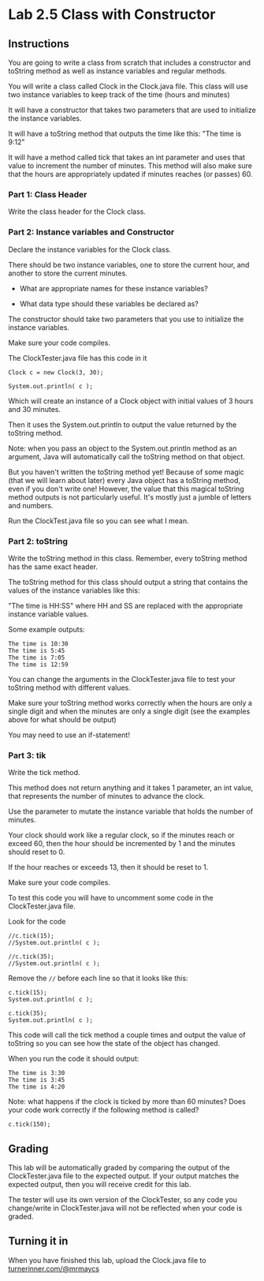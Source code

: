 # Lab 2.5 Class with Constructor

## Instructions

You are going to write a class from scratch that includes a constructor and toString method as well as instance variables and regular methods.

You will write a class called Clock in the Clock.java file. This class will use two instance variables to keep track of the time (hours and minutes)

It will have a constructor that takes two parameters that are used to initialize the instance variables.

It will have a toString method that outputs the time like this: "The time is 9:12"

It will have a method called tick that takes an int parameter and uses that value to increment the number of minutes. This method will also make sure that the hours are appropriately updated if minutes reaches (or passes) 60.

### Part 1: Class Header
Write the class header for the Clock class.

### Part 2: Instance variables and Constructor
Declare the instance variables for the Clock class.

There should be two instance variables, one to store the current hour, and another to store the current minutes.

* What are appropriate names for these instance variables?

* What data type should these variables be declared as?

The constructor should take two parameters that you use to initialize the instance variables.

Make sure your code compiles.

The ClockTester.java file has this code in it
```
Clock c = new Clock(3, 30);
    
System.out.println( c );
```
Which will create an instance of a Clock object with initial values of 3 hours and 30 minutes.

Then it uses the System.out.println to output the value returned by the toString method.

Note: when you pass an object to the System.out.println method as an argument, Java will automatically call the toString method on that object.

But you haven't written the toString method yet! Because of some magic (that we will learn about later) every Java object has a toString method, even if you don't write one! However, the value that this magical toString method outputs is not particularly useful. It's mostly just a jumble of letters and numbers.

Run the ClockTest.java file so you can see what I mean.

### Part 2: toString
Write the toString method in this class. Remember, every toString method has the same exact header.

The toString method for this class should output a string that contains the values of the instance variables like this:

"The time is HH:SS" where HH and SS are replaced with the appropriate instance variable values.

Some example outputs:
```
The time is 10:30
The time is 5:45
The time is 7:05
The time is 12:59
```
You can change the arguments in the ClockTester.java file to test your toString method with different values.

Make sure your toString method works correctly when the hours are only a single digit and when the minutes are only a single digit (see the examples above for what should be output)

You may need to use an if-statement!

### Part 3: tik
Write the tick method.

This method does not return anything and it takes 1 parameter, an int value, that represents the number of minutes to advance the clock.

Use the parameter to mutate the instance variable that holds the number of minutes.

Your clock should work like a regular clock, so if the minutes reach or exceed 60, then the hour should be incremented by 1 and the minutes should reset to 0.

If the hour reaches or exceeds 13, then it should be reset to 1.

Make sure your  code compiles.

To test this code you will have to uncomment some code in the ClockTester.java file.

Look for the code
```
//c.tick(15);
//System.out.println( c );
    
//c.tick(35);
//System.out.println( c );
```
Remove the ```//``` before each line so that it looks like this:
```
c.tick(15);
System.out.println( c );
    
c.tick(35);
System.out.println( c );
```
This code will call the tick method a couple times and output the value of toString so you can see how the state of the object has changed.

When you run the code it should output:
```
The time is 3:30
The time is 3:45
The time is 4:20
```
Note: what happens if the clock is ticked by more than 60 minutes? Does your code work correctly if the following method is called?
```
c.tick(150);
```

## Grading

This lab will be automatically graded by comparing the output of the ClockTester.java file to the expected output. If your output matches the expected output, then you will receive credit for this lab.

The tester will use its own version of the ClockTester, so any code you change/write in ClockTester.java will not be reflected when your code is graded.

## Turning it in

When you have finished this lab, upload the Clock.java file to [turnerinner.com/@mrmaycs](https://turnerinner.com/@mrmaycs)

